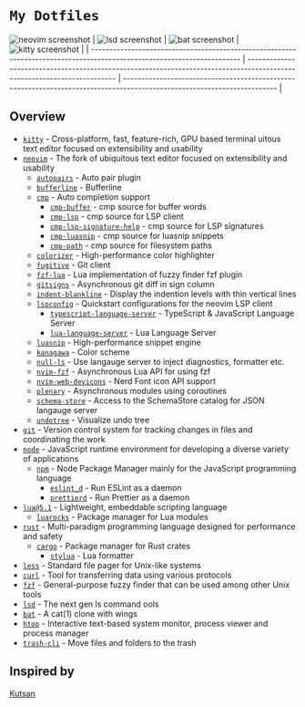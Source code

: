 # `My Dotfiles` 

![neovim screenshot](https://user-images.githubusercontent.com/75826842/163684268-727340a6-276d-493c-89b5-a8164ebdbcf6.png)
| ![lsd screenshot](https://user-images.githubusercontent.com/75826842/163689506-c7208b76-ac37-4351-8ed6-ba704116891e.png) | ![bat screenshot](https://user-images.githubusercontent.com/75826842/163689556-cdef4dec-39c8-4b08-a375-87e37d53d484.png) | ![kitty screenshot](https://user-images.githubusercontent.com/75826842/163689588-5bb0b1e3-54d1-4591-a294-8ad070d63352.png) |
| ----------------------------------------------------------------------------------------------------------------------- | ------------------------------------------------------------------------------------------------------------------------ | ------------------------------------------------------------------------------------------------------------------------ |

## Overview
- [`kitty`](https://github.com/kovidgoyal/kitty) - Cross-platform, fast, feature-rich, GPU based terminal uitous text editor focused on extensibility and usability
- [`neovim`](https://github.com/neovim/neovim) - The fork of ubiquitous text editor focused on extensibility and usability
  - [`autopairs`](https://github.com/windwp/nvim-autopairs) - Auto pair plugin
  - [`bufferline`](https://github.com/akinsho/nvim-bufferline.lua) - Bufferline
  - [`cmp`](https://github.com/hrsh7th/nvim-cmp) - Auto completion support
    - [`cmp-buffer`](https://github.com/hrsh7th/cmp-buffer) - cmp source for buffer words
    - [`cmp-lsp`](https://github.com/hrsh7th/cmp-nvim-lsp) - cmp source for LSP client
    - [`cmp-lsp-signature-help`](https://github.com/hrsh7th/cmp-nvim-lsp-signature-help) - cmp source for LSP signatures
    - [`cmp-luasnip`](https://github.com/saadparwaiz1/cmp_luasnip) - cmp source for luasnip snippets
    - [`cmp-path`](https://github.com/hrsh7th/cmp-path) - cmp source for filesystem paths
  - [`colorizer`](https://github.com/norcalli/nvim-colorizer.lua) - High-performance color highlighter
  - [`fugitive`](https://github.com/tpope/vim-fugitive) - Git client
  - [`fzf-lua`](https://github.com/ibhagwan/fzf-lua) - Lua implementation of fuzzy finder fzf plugin
  - [`gitsigns`](https://github.com/lewis6991/gitsigns.nvim) - Asynchronous git diff in sign column
  - [`indent-blankline`](https://github.com/lukas-reineke/indent-blankline.nvim) - Display the indention levels with thin vertical lines
  - [`lspconfig`](https://github.com/neovim/nvim-lspconfig) - Quickstart configurations for the neovim LSP client
    - [`typescript-language-server`](https://github.com/theia-ide/typescript-language-server) - TypeScript & JavaScript Language Server
    - [`lua-language-server`](https://github.com/sumneko/lua-language-server) - Lua Language Server
  - [`luasnip`](https://github.com/L3MON4D3/LuaSnip) - High-performance snippet engine
  - [`kanagawa`](https://github.com/rebelot/kanagawa.nvim) - Color scheme
  - [`null-ls`](https://github.com/jose-elias-alvarez/null-ls.nvim) - Use langauge server to inject diagnostics, formatter etc.
  - [`nvim-fzf`](https://github.com/vijaymarupudi/nvim-fzf) - Asynchronous Lua API for using fzf
  - [`nvim-web-devicons`](https://github.com/kyazdani42/nvim-web-devicons) - Nerd Font icon API support
  - [`plenary`](https://github.com/nvim-lua/plenary.nvim) - Asynchronous modules using coroutines
  - [`schema-store`](https://github.com/b0o/SchemaStore.nvim) - Access to the SchemaStore catalog for JSON langauge server
  - [`undotree`](https://github.com/mbbill/undotree) - Visualize undo tree
- [`git`](https://git-scm.com) - Version control system for tracking changes in files and coordinating the work
- [`node`](https://nodejs.org) - JavaScript runtime environment for developing a diverse variety of applications
  - [`npm`](https://www.npmjs.com) - Node Package Manager mainly for the JavaScript programming language
    - [`eslint_d`](https://github.com/mantoni/eslint_d.js) - Run ESLint as a daemon
    - [`prettierd`](https://github.com/fsouza/prettierd) - Run Prettier as a daemon
- [`lua@5.1`](https://www.lua.org) - Lightweight, embeddable scripting language
  - [`luarocks`](https://luarocks.org) - Package manager for Lua modules
- [`rust`](https://www.rust-lang.org) - Multi-paradigm programming language designed for performance and safety
  - [`cargo`](https://crates.io) - Package manager for Rust crates
    - [`stylua`](https://github.com/johnnymorganz/stylua) - Lua formatter
- [`less`](http://www.greenwoodsoftware.com/less) - Standard file pager for Unix-like systems
- [`curl`](https://github.com/curl/curl) - Tool for transferring data using various protocols
- [`fzf`](https://github.com/junegunn/fzf) - General-purpose fuzzy finder that can be used among other Unix tools
- [`lsd`](https://github.com/Peltoche/lsd) - The next gen ls command ools
- [`bat`](https://github.com/sharkdp/bat) - A cat(1) clone with wings
- [`htop`](https://github.com/hishamhm/htop) - Interactive text-based system monitor, process viewer and process manager
- [`trash-cli`](https://github.com/andreafrancia/trash-cli) - Move files and folders to the trash

## Inspired by
[Kutsan](https://github.com/kutsan/dotfiles)
